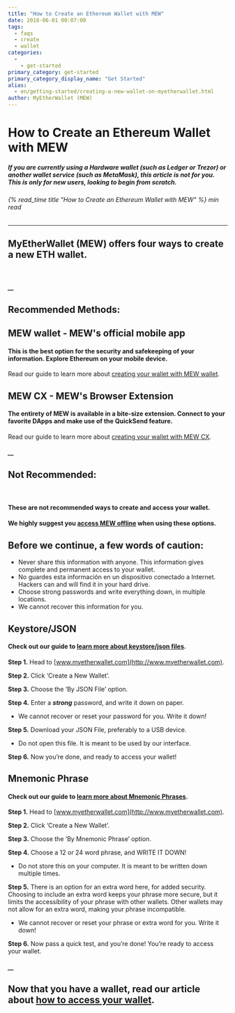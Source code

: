 ```yaml
---
title: "How to Create an Ethereum Wallet with MEW"
date: 2018-06-01 00:07:00
tags:
  - faqs
  - create
  - wallet
categories:
  - 
    - get-started
primary_category: get-started
primary_category_display_name: "Get Started"
alias:
  - en/getting-started/creating-a-new-wallet-on-myetherwallet.html
author: MyEtherWallet (MEW)
---
```


# **How to Create an Ethereum Wallet with MEW**

##### If you are currently using a Hardware wallet (such as Ledger or Trezor) or another wallet service (such as MetaMask), this article is not for you. This is only for new users, looking to begin from scratch.

###### {% read_time title "How to Create an Ethereum Wallet with MEW" %} min read

* * *

## MyEtherWallet (MEW) offers four ways to create a new ETH wallet.

<br>

##### \_\_

## **Recommended Methods:**

## **MEW wallet** - MEW's official mobile app

#### **This is the best option for the security and safekeeping of your information. Explore Ethereum on your mobile device.**

Read our guide to learn more about [creating your wallet with MEW wallet](/@@@@@@/mewwallet/mewwallet-user-guide/).

## **MEW CX** - MEW's Browser Extension

#### **The entirety of MEW is available in a bite-size extension. Connect to your favorite DApps and make use of the QuickSend feature.**

Read our guide to learn more about [creating your wallet with MEW CX](/@@@@@@/getting-started/using-mewcx/).

##### \_\_

## **Not Recommended:**

<br>

#### These are **not** recommended ways to create and access your wallet.

#### We highly suggest you [access MEW offline](/@@@@@@/offline/offline-mew-looks-weird/) when using these options.

## **Before we continue, a few words of caution:**

-   Never share this information with anyone. This information gives complete and permanent access to your wallet.
-   No guardes esta información en un dispositivo conectado a Internet. Hackers can and will find it in your hard drive.
-   Choose strong passwords and write everything down, in multiple locations.
-   We cannot recover this information for you.

## **Keystore/JSON**

#### **Check out our guide to [learn more about keystore/json files](/@@@@@@/security-and-privacy/what-is-a-keystore-file/).**

**Step 1.** Head to [www.myetherwallet.com](http://www.myetherwallet.com).

**Step 2.** Click ‘Create a New Wallet’.

**Step 3.** Choose the ‘By JSON File’ option.

**Step 4.** Enter a **_strong_** password, and write it down on paper.

-   We cannot recover or reset your password for you. Write it down!

**Step 5.** Download your JSON File, preferably to a USB device.

-   Do not open this file. It is meant to be used by our interface.

**Step 6.** Now you’re done, and ready to access your wallet!

## **Mnemonic Phrase**

#### **Check out our guide to [learn more about Mnemonic Phrases](/@@@@@@/security-and-privacy/what-is-a-mnemonic-phrase/).**

**Step 1.** Head to [www.myetherwallet.com](http://www.myetherwallet.com).

**Step 2.** Click ‘Create a New Wallet’.

**Step 3.** Choose the ‘By Mnemonic Phrase’ option.

**Step 4.** Choose a 12 or 24 word phrase, and WRITE IT DOWN!

-   Do not store this on your computer. It is meant to be written down multiple times.

**Step 5.** There is an option for an extra word here, for added security. Choosing to include an extra word keeps your phrase more secure, but it limits the accessibility of your phrase with other wallets. Other wallets may not allow for an extra word, making your phrase incompatible.

-   We cannot recover or reset your phrase or extra word for you. Write it down!

**Step 6.** Now pass a quick test, and you’re done! You’re ready to access your wallet.

##### \_\_

## **Now that you have a wallet, read our article about [how to access your wallet](/@@@@@@/getting-started/how-to-access-your-wallet/).**
